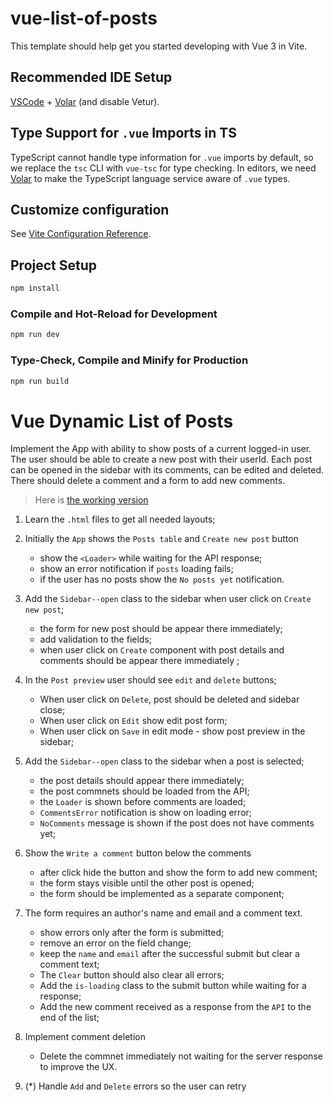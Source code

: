 # vue-list-of-posts

This template should help get you started developing with Vue 3 in Vite.

## Recommended IDE Setup

[VSCode](https://code.visualstudio.com/) + [Volar](https://marketplace.visualstudio.com/items?itemName=Vue.volar) (and disable Vetur).

## Type Support for `.vue` Imports in TS

TypeScript cannot handle type information for `.vue` imports by default, so we replace the `tsc` CLI with `vue-tsc` for type checking. In editors, we need [Volar](https://marketplace.visualstudio.com/items?itemName=Vue.volar) to make the TypeScript language service aware of `.vue` types.

## Customize configuration

See [Vite Configuration Reference](https://vitejs.dev/config/).

## Project Setup

```sh
npm install
```

### Compile and Hot-Reload for Development

```sh
npm run dev
```

### Type-Check, Compile and Minify for Production

```sh
npm run build
```



# Vue Dynamic List of Posts

Implement the App with ability to show posts of a current logged-in user.
The user should be able to create a new post with their userId. Each post can
be opened in the sidebar with its comments, can be edited and deleted. There should delete a comment and a
form to add new comments.

> Here is [the working version](https://mate-academy.github.io/vue_dynamic-list-of-posts/#/)

1. Learn the `.html` files to get all needed layouts;
1. Initially the `App` shows the `Posts table` and `Create new post` button

   - show the `<Loader>` while waiting for the API response;
   - show an error notification if `posts` loading fails;
   - if the user has no posts show the `No posts yet` notification.

1. Add the `Sidebar--open` class to the sidebar when user click on `Create new post`;

   - the form for new post should be appear there immediately;
   - add validation to the fields;
   - when user click on `Create` component with post details and comments should be appear there immediately ;

1. In the `Post preview` user should see `edit` and `delete` buttons;

   - When user click on `Delete`, post should be deleted and sidebar close;
   - When user click on `Edit` show edit post form;
   - When user click on `Save` in edit mode - show post preview in the sidebar;

1. Add the `Sidebar--open` class to the sidebar when a post is selected;
   - the post details should appear there immediately;
   - the post commnets should be loaded from the API;
   - the `Loader` is shown before comments are loaded;
   - `CommentsError` notification is show on loading error;
   - `NoComments` message is shown if the post does not have comments yet;
1. Show the `Write a comment` button below the comments
   - after click hide the button and show the form to add new comment;
   - the form stays visible until the other post is opened;
   - the form should be implemented as a separate component;
1. The form requires an author's name and email and a comment text.
   - show errors only after the form is submitted;
   - remove an error on the field change;
   - keep the `name` and `email` after the successful submit but clear a comment text;
   - The `Clear` button should also clear all errors;
   - Add the `is-loading` class to the submit button while waiting for a response;
   - Add the new comment received as a response from the `API` to the end of the list;
1. Implement comment deletion
   - Delete the commnet immediately not waiting for the server response to improve the UX.
1. (\*) Handle `Add` and `Delete` errors so the user can retry
